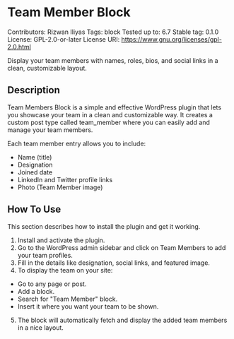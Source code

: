 # Team Member Block

Contributors:      Rizwan Iliyas
Tags:              block
Tested up to:      6.7
Stable tag:        0.1.0
License:           GPL-2.0-or-later
License URI:       https://www.gnu.org/licenses/gpl-2.0.html

Display your team members with names, roles, bios, and social links in a clean, customizable layout.

## Description

Team Members Block is a simple and effective WordPress plugin that lets you showcase your team in a clean and customizable way. 
It creates a custom post type called team_member where you can easily add and manage your team members.

Each team member entry allows you to include:

- Name (title)
- Designation
- Joined date
- LinkedIn and Twitter profile links
- Photo (Team Member image)

## How To Use

This section describes how to install the plugin and get it working.

1. Install and activate the plugin.
2. Go to the WordPress admin sidebar and click on Team Members to add your team profiles.
3. Fill in the details like designation, social links, and featured image.
4. To display the team on your site:
 - Go to any page or post.
 - Add a block.
 - Search for "Team Member" block.
 - Insert it where you want your team to be shown.
5. The block will automatically fetch and display the added team members in a nice layout.
